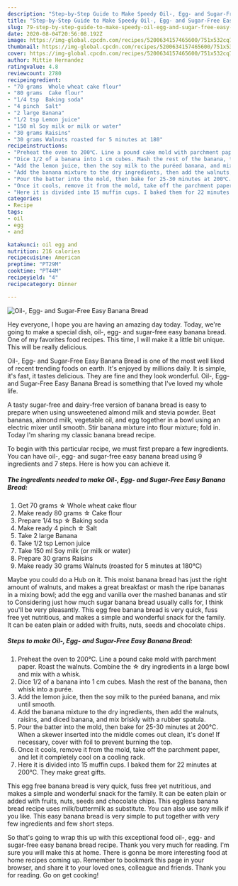 ```yaml
---
description: "Step-by-Step Guide to Make Speedy Oil-, Egg- and Sugar-Free Easy Banana Bread"
title: "Step-by-Step Guide to Make Speedy Oil-, Egg- and Sugar-Free Easy Banana Bread"
slug: 79-step-by-step-guide-to-make-speedy-oil-egg-and-sugar-free-easy-banana-bread
date: 2020-08-04T20:56:08.192Z
image: https://img-global.cpcdn.com/recipes/5200634157465600/751x532cq70/oil-egg-and-sugar-free-easy-banana-bread-recipe-main-photo.jpg
thumbnail: https://img-global.cpcdn.com/recipes/5200634157465600/751x532cq70/oil-egg-and-sugar-free-easy-banana-bread-recipe-main-photo.jpg
cover: https://img-global.cpcdn.com/recipes/5200634157465600/751x532cq70/oil-egg-and-sugar-free-easy-banana-bread-recipe-main-photo.jpg
author: Mittie Hernandez
ratingvalue: 4.8
reviewcount: 2780
recipeingredient:
- "70 grams  Whole wheat cake flour"
- "80 grams  Cake flour"
- "1/4 tsp  Baking soda"
- "4 pinch  Salt"
- "2 large Banana"
- "1/2 tsp Lemon juice"
- "150 ml Soy milk or milk or water"
- "30 grams Raisins"
- "30 grams Walnuts roasted for 5 minutes at 180"
recipeinstructions:
- "Preheat the oven to 200℃. Line a pound cake mold with parchment paper. Roast the walnuts. Combine the ☆ dry ingredients in a large bowl and mix with a whisk."
- "Dice 1/2 of a banana into 1 cm cubes. Mash the rest of the banana, then whisk into a purée."
- "Add the lemon juice, then the soy milk to the puréed banana, and mix until smooth."
- "Add the banana mixture to the dry ingredients, then add the walnuts, raisins, and diced banana, and mix briskly with a rubber spatula."
- "Pour the batter into the mold, then bake for 25-30 minutes at 200℃. When a skewer inserted into the middle comes out clean, it&#39;s done! If necessary, cover with foil to prevent burning the top."
- "Once it cools, remove it from the mold, take off the parchment paper, and let it completely cool on a cooling rack."
- "Here it is divided into 15 muffin cups. I baked them for 22 minutes at 200℃. They make great gifts."
categories:
- Recipe
tags:
- oil
- egg
- and

katakunci: oil egg and 
nutrition: 216 calories
recipecuisine: American
preptime: "PT29M"
cooktime: "PT44M"
recipeyield: "4"
recipecategory: Dinner

---
```



![Oil-, Egg- and Sugar-Free Easy Banana Bread](https://img-global.cpcdn.com/recipes/5200634157465600/751x532cq70/oil-egg-and-sugar-free-easy-banana-bread-recipe-main-photo.jpg)

Hey everyone, I hope you are having an amazing day today. Today, we're going to make a special dish, oil-, egg- and sugar-free easy banana bread. One of my favorites food recipes. This time, I will make it a little bit unique. This will be really delicious.

Oil-, Egg- and Sugar-Free Easy Banana Bread is one of the most well liked of recent trending foods on earth. It's enjoyed by millions daily. It is simple, it's fast, it tastes delicious. They are fine and they look wonderful. Oil-, Egg- and Sugar-Free Easy Banana Bread is something that I've loved my whole life.

A tasty sugar-free and dairy-free version of banana bread is easy to prepare when using unsweetened almond milk and stevia powder. Beat bananas, almond milk, vegetable oil, and egg together in a bowl using an electric mixer until smooth. Stir banana mixture into flour mixture; fold in. Today I&#39;m sharing my classic banana bread recipe.


To begin with this particular recipe, we must first prepare a few ingredients. You can have oil-, egg- and sugar-free easy banana bread using 9 ingredients and 7 steps. Here is how you can achieve it.

<!--inarticleads1-->

##### The ingredients needed to make Oil-, Egg- and Sugar-Free Easy Banana Bread:

1. Get 70 grams ☆ Whole wheat cake flour
1. Make ready 80 grams ☆ Cake flour
1. Prepare 1/4 tsp ☆ Baking soda
1. Make ready 4 pinch ☆ Salt
1. Take 2 large Banana
1. Take 1/2 tsp Lemon juice
1. Take 150 ml Soy milk (or milk or water)
1. Prepare 30 grams Raisins
1. Make ready 30 grams Walnuts (roasted for 5 minutes at 180℃)


Maybe you could do a Hub on it. This moist banana bread has just the right amount of walnuts, and makes a great breakfast or mash the ripe bananas in a mixing bowl; add the egg and vanilla over the mashed bananas and stir to Considering just how much sugar banana bread usually calls for, I think you&#39;ll be very pleasantly. This egg free banana bread is very quick, fuss free yet nutritious, and makes a simple and wonderful snack for the family. It can be eaten plain or added with fruits, nuts, seeds and chocolate chips. 

<!--inarticleads2-->

##### Steps to make Oil-, Egg- and Sugar-Free Easy Banana Bread:

1. Preheat the oven to 200℃. Line a pound cake mold with parchment paper. Roast the walnuts. Combine the ☆ dry ingredients in a large bowl and mix with a whisk.
1. Dice 1/2 of a banana into 1 cm cubes. Mash the rest of the banana, then whisk into a purée.
1. Add the lemon juice, then the soy milk to the puréed banana, and mix until smooth.
1. Add the banana mixture to the dry ingredients, then add the walnuts, raisins, and diced banana, and mix briskly with a rubber spatula.
1. Pour the batter into the mold, then bake for 25-30 minutes at 200℃. When a skewer inserted into the middle comes out clean, it&#39;s done! If necessary, cover with foil to prevent burning the top.
1. Once it cools, remove it from the mold, take off the parchment paper, and let it completely cool on a cooling rack.
1. Here it is divided into 15 muffin cups. I baked them for 22 minutes at 200℃. They make great gifts.


This egg free banana bread is very quick, fuss free yet nutritious, and makes a simple and wonderful snack for the family. It can be eaten plain or added with fruits, nuts, seeds and chocolate chips. This eggless banana bread recipe uses milk/buttermilk as substitute. You can also use soy milk if you like. This easy banana bread is very simple to put together with very few ingredients and few short steps. 

So that's going to wrap this up with this exceptional food oil-, egg- and sugar-free easy banana bread recipe. Thank you very much for reading. I'm sure you will make this at home. There is gonna be more interesting food at home recipes coming up. Remember to bookmark this page in your browser, and share it to your loved ones, colleague and friends. Thank you for reading. Go on get cooking!
